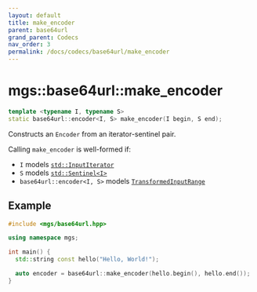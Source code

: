 ```yaml
---
layout: default
title: make_encoder
parent: base64url
grand_parent: Codecs
nav_order: 3
permalink: /docs/codecs/base64url/make_encoder
---
```


# mgs::base64url::make_encoder

```cpp
template <typename I, typename S>
static base64url::encoder<I, S> make_encoder(I begin, S end);
```

Constructs an `Encoder` from an iterator-sentinel pair.

Calling `make_encoder` is well-formed if:

* `I` models [`std::InputIterator`](https://en.cppreference.com/w/cpp/experimental/ranges/iterator/InputIterator)
* `S` models [`std::Sentinel<I>`](https://en.cppreference.com/w/cpp/experimental/ranges/iterator/Sentinel)
* `base64url::encoder<I, S>` models [`TransformedInputRange`](/docs/concepts/transformed_input_range)

## Example

```cpp
#include <mgs/base64url.hpp>

using namespace mgs;

int main() {
  std::string const hello("Hello, World!");

  auto encoder = base64url::make_encoder(hello.begin(), hello.end());
}
```

